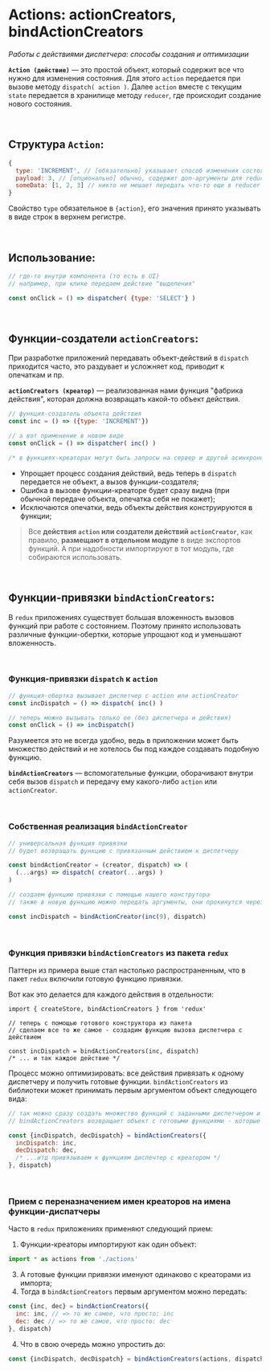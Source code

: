# Actions: actionCreators, bindActionCreators
_Работы с действиями диспетчера: способы создания и оптимизации_

__`Action (действие)`__ — это простой объект, который содержит все что нужно для изменения состояния. Для этого `action` передается при вызове методу `dispatch( action )`. Далее `action` вместе с текущим `state` передается в хранилище методу `reducer`, где происходит создание нового состояния.

<br>

## Структура `Action`:
```javascript
{
  type: 'INCREMENT', // [обязательно] указывает способ изменения состояния в reducer
  payload: 3, // [опционально] обычно, содержит доп-аргументы для reducer
  someData: [1, 2, 3] // никто не мешает передать что-то еще в reducer
}
```
Свойство `type` обязательное в `{action}`, его значения принято указывать в виде строк в верхнем регистре.

<br>

## Использование:
```javascript
// где-то внутри компонента (то есть в UI)
// например, при клике передаем действие "выделения"

const onClick = () => dispatcher( {type: 'SELECT'} )
```

<br>

## Функции-создатели `actionCreators`:
При разработке приложений передавать объект-действий в `dispatch` приходится часто, это раздувает и усложняет код, приводит к опечаткам и пр.

__`actionCreators (креатор)`__ — реализованная нами функция "фабрика действия", которая должна возвращать какой-то объект действия. 

```javascript
// функция-создатель объекта действия
const inc = () => ({type: 'INCREMENT'})

// а вот применение в новом виде
const onClick = () => dispatcher( inc() )

/* в функциях-креаторах могут быть запросы на сервер и другой асинхронный код.. */
```

* Упрощает процесс создания действий, ведь теперь в `dispatch` передается не объект, а вызов функции-создателя;
* Ошибка в вызове функции-креаторе будет сразу видна (при обычной передаче объекта, опечатка себя не покажет);
* Исключаются опечатки, ведь объекты действия конструируются в функции;

> Все __действия `action` или создатели действий `actionCreator`__, как правило, __размещают в отдельном модуле__ в виде экспортов функций. А при надобности импортируют в тот модуль, где собираются использовать.

<br>

## Функции-привязки `bindActionCreators`:
В `redux` приложениях существует большая вложенность вызовов функций при работе с состоянием. Поэтому принято использовать различные функции-обертки, которые упрощают код и уменьшают вложенность.

<br>

### Функция-привязки `dispatch` к `action`
```javascript
// функция-обертка вызывает диспетчер с action или actionCreator
const incDispatch = () => dispatch( inc() )

// теперь можно вызывать только ее (без диспетчера и действия)
const onClick = () => incDispatch()
```

Разумеется это не всегда удобно, ведь в приложении может быть множество действий и  не хотелось бы под каждое создавать подобную функцию.

__`bindActionCreators`__ — вспомогательные функции, оборачивают внутри себя вызов `dispatch` и передачу ему какого-либо `action` или `actionCreator`. 

<br>

### Собственная реализация `bindActionCreator`
```javascript
// универсальная функция привязки
// будет возвращать функцию с привязанным действием к диспетчеру

const bindActionCreator = (creator, dispatch) => (
  (...args) => dispatch( creator(...args) )
)

// создаем функцию привязки с помощью нашего конструтора
// также в новую функцию можно передать аргументы, они прокинутся через конструтор в сам actionCreator

const incDispatch = bindActionCreator(inc(9), dispatch)
```

<br>

### Функция привязки `bindActionCreators` из пакета `redux`
Паттерн из примера выше стал настолько распространенным, что в пакет `redux` включили готовую функцию привязки.

Вот как это делается для каждого действия в отдельности:  
```
import { createStore, bindActionCreators } from 'redux'

// теперь с помощью готового конструктора из пакета
// сделаем все то же самое - создадим функцию вызова диспетчера с действием

const incDispatch = bindActionCreators(inc, dispatch)
/* ... и так каждое действие */
```

Процесс можно оптимизировать: все действия привязать к одному диспетчеру и получить готовые функции. `bindActionCreators` из библиотеки может принимать первым аргументом объект следующего вида:  

```javascript
// так можно сразу создать множество функций с заданными диспетчером и опеределенным креатором 
// bindActionCreators возвращает объект с готовыми функциями - которые можно сразу деструктурировать

const {incDispatch, decDispatch} = bindActionCreators({
  incDispatch: inc,
  decDispatch: dec,
  /* ...итд привязываем к функциям диспечтер с креатором */
}, dispatch)
```

<br>

### Прием с переназначением имен креаторов на имена функции-диспатчеры
Часто в `redux` приложениях применяют следующий прием:  
1. Функции-креаторы импортируют как один объект:  
```javascript
import * as actions from './actions'
```
3. А готовые функции привязки именуют одинаково с креаторами из импорта;
4. Тогда в `bindActionCreators` первым аргументом можно передать:
```javascript
const {inc, dec} = bindActionCreators({
  inc: inc, // => то же самое, что просто: inc
  dec: dec // => то же самое, что просто: dec
}, dispatch)
```
4. Что в свою очередь можно упростить до:
```javascript
const {incDispatch, decDispatch} = bindActionCreators(actions, dispatch)
```
